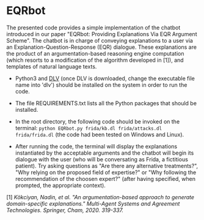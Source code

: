 # EQRbot
The presented code provides a simple implementation of the chatbot introduced in our paper "EQRbot: Providing Explanations Via EQR Argument Scheme". 
The chatbot is in charge of conveying explanations to a user via an Explanation-Question-Response (EQR) dialogue. These explanations are the product of an argumentation-based reasoning engine computation (which resorts to a modification of the algorithm developed in [1]), and templates of natural language texts.

- Python3 and [DLV](https://www.dlvsystem.it/dlvsite/) (once DLV is downloaded, change the executable file name into 'dlv') should be installed on the system in order to run the code.

- The file REQUIREMENTS.txt lists all the Python packages that should be installed.   

- In the root directory, the following code should be invoked on the terminal: `python EQRbot.py frida/kb.dl frida/attacks.dl frida/frida.dl` (the code had been tested on Windows and Linux).

- After running the code, the terminal will display the explanations instantiated by the acceptable arguments and the chatbot will begin its dialogue with the user (who will be conversating as Frida, a fictitious patient). Try asking questions as "Are there any alternative treatments?", "Why relying on the proposed field of expertise?" or "Why following the recommendation of the choosen expert?" (after having specified, when prompted, the appropriate context).


[1] _Kökciyan, Nadin, et al. "An argumentation-based approach to generate domain-specific explanations." Multi-Agent Systems and Agreement Technologies. Springer, Cham, 2020. 319-337._  
